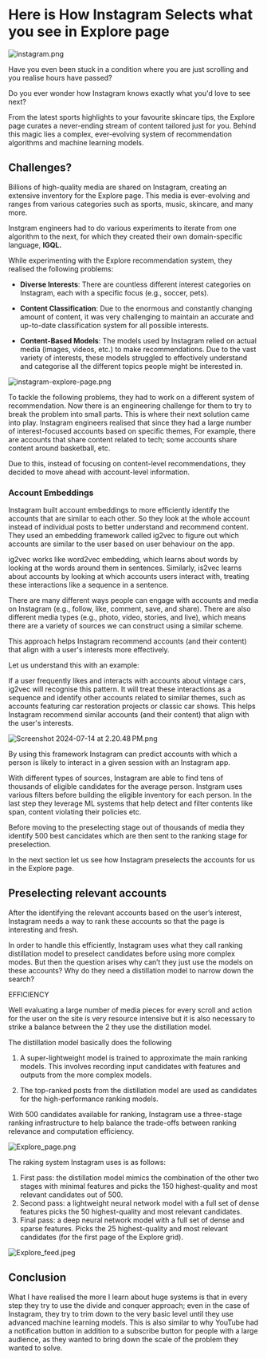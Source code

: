 # Here is How Instagram Selects what you see in Explore page

![instagram.png](instagram/instagram.png)

Have you even been stuck in a condition where you are just scrolling and you realise hours have passed?

Do you ever wonder how Instagram knows exactly what you'd love to see next?

From the latest sports highlights to your favourite skincare tips, the Explore page curates a never-ending stream of content tailored just for you. Behind this magic lies a complex, ever-evolving system of recommendation algorithms and machine learning models.

## Challenges?

Billions of high-quality media are shared on Instagram, creating an extensive inventory for the Explore page. This media is ever-evolving and ranges from various categories such as sports, music, skincare, and many more.

Instgram engineers had to do various experiments to iterate from one algorithm to the next, for which they created their own domain-specific language, **IGQL.**

While experimenting with the Explore recommendation system, they realised the following problems:

- **Diverse Interests**: There are countless different interest categories on Instagram, each with a specific focus (e.g., soccer, pets).

- **Content Classification**: Due to the enormous and constantly changing amount of content, it was very challenging to maintain an accurate and up-to-date classification system for all possible interests.

- **Content-Based Models**: The models used by Instagram relied on actual media (images, videos, etc.) to make recommendations. Due to the vast variety of interests, these models struggled to effectively understand and categorise all the different topics people might be interested in.

![instagram-explore-page.png](instagram/instagram-explore-page.png)

To tackle the following problems, they had to work on a different system of recommendation. Now there is an engineering challenge for them to try to break the problem into small parts. This is where their next solution came into play. Instagram engineers realised that since they had a large number of interest-focused accounts based on specific themes, For example, there are accounts that share content related to tech; some accounts share content around basketball, etc.

Due to this, instead of focusing on content-level recommendations, they decided to move ahead with account-level information.

### Account Embeddings

Instagram built account embeddings to more efficiently identify the accounts that are similar to each other. So they look at the whole account instead of individual posts to better understand and recommend content. They used an embedding framework called ig2vec to figure out which accounts are similar to the user based on user behaviour on the app.

ig2vec works like word2vec embedding, which learns about words by looking at the words around them in sentences. Similarly, is2vec learns about accounts by looking at which accounts users interact with, treating these interactions like a sequence in a sentence.

There are many different ways people can engage with accounts and media on Instagram (e.g., follow, like, comment, save, and share). There are also different media types (e.g., photo, video, stories, and live), which means there are a variety of sources we can construct using a similar scheme.

This approach helps Instagram recommend accounts (and their content) that align with a user's interests more effectively.

Let us understand this with an example:

If a user frequently likes and interacts with accounts about vintage cars, ig2vec will recognise this pattern. It will treat these interactions as a sequence and identify other accounts related to similar themes, such as accounts featuring car restoration projects or classic car shows. This helps Instagram recommend similar accounts (and their content) that align with the user's interests.

![Screenshot 2024-07-14 at 2.20.48 PM.png](instagram/Screenshot_2024-07-14_at_2.20.48_PM.png)

By using this framework Instagram can predict accounts with which a person is likely to interact in a given session with an Instagram app.

With different types of sources, Instagram are able to find tens of thousands of eligible candidates for the average person. Instgram uses various filters before building the eligible inventory for each person. In the last step they leverage ML systems that help detect and filter contents like span, content violating their policies etc.

Before moving to the preselecting stage out of thousands of media they identify 500 best cancidates which are then sent to the ranking stage for preselection.

In the next section let us see how Instagram preselects the accounts for us in the Explore page.

## Preselecting relevant accounts

After the identifying the relevant accounts based on the user’s interest, Instagram needs a way to rank these accounts so that the page is interesting and fresh.

In order to handle this efficiently, Instagram uses what they call ranking distillation model to preselect candidates before using more complex modes. But then the question arises why can’t they just use the models on these accounts? Why do they need a distillation model to narrow down the search?

EFFICIENCY

Well evaluating a large number of media pieces for every scroll and action for the user on the site is very resource intensive but it is also necessary to strike a balance between the 2 they use the distillation model.

The distillation model basically does the following

1. A super-lightweight model is trained to approximate the main ranking models. This involves recording input candidates with features and outputs from the more complex models.

2. The top-ranked posts from the distillation model are used as candidates for the high-performance ranking models.

With 500 candidates available for ranking, Instagram use a three-stage ranking infrastructure to help balance the trade-offs between ranking relevance and computation efficiency.

![Explore_page.png](instagram/Explore_page.png)

The raking system Instagram uses is as follows:

1. First pass: the distillation model mimics the combination of the other two stages with minimal features and picks the 150 highest-quality and most relevant candidates out of 500.
2. Second pass: a lightweight neural network model with a full set of dense features picks the 50 highest-quality and most relevant candidates.
3. Final pass: a deep neural network model with a full set of dense and sparse features. Picks the 25 highest-quality and most relevant candidates (for the first page of the Explore grid).

![Explore_feed.jpeg](instagram/Explore_feed.jpeg)

## Conclusion

What I have realised the more I learn about huge systems is that in every step they try to use the divide and conquer approach; even in the case of Instagram, they try to trim down to the very basic level until they use advanced machine learning models. This is also similar to why YouTube had a notification button in addition to a subscribe button for people with a large audience, as they wanted to bring down the scale of the problem they wanted to solve.
